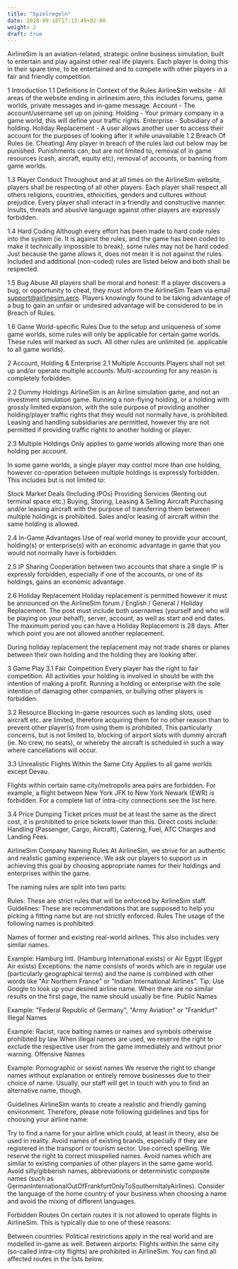```yaml
---
title: "Spielregeln"
date: 2018-09-18T17:13:49+02:00
weight: 2
draft: true
---
```



AirlineSim is an aviation-related, strategic online business simulation, built to entertain and play against other real life players. Each player is doing this in their spare time, to be entertained and to compete with other players in a fair and friendly competition.

1 Introduction
1.1 Definitions In Context of the Rules
AirlineSim website - All areas of the website ending in airlinesim.aero, this includes forums, game worlds, private messages and in-game message.
Account - The account/username set up on joining.
Holding - Your primary company in a game world, this will define your traffic rights.
Enterprise - Subsidiary of a holding.
Holiday Replacement - A user allows another user to access their account for the purposes of looking after it while unavailable
1.2 Breach Of Rules (ie. Cheating)
Any player in breach of the rules laid out below may be punished. Punishments can, but are not limited to, removal of in game resources (cash, aircraft, equity etc), removal of accounts, or banning from game worlds.

1.3 Player Conduct
Throughout and at all times on the AirlineSim website, players shall be respecting of all other players. Each player shall respect all others religions, countries, ethnicities, genders and cultures without prejudice. Every player shall interact in a friendly and constructive manner. Insults, threats and abusive language against other players are expressly forbidden.

1.4 Hard Coding
Although every effort has been made to hard code rules into the system (ie. It is against the rules, and the game has been coded to make it technically impossible to break), some rules may not be hard coded. Just because the game allows it, does not mean it is not against the rules. Included and additional (non-coded) rules are listed below and both shall be respected.

1.5 Bug Abuse
All players shall be moral and honest. If a player discovers a bug, or opportunity to cheat, they must inform the AirlineSim Team via email support@airlinesim.aero. Players knowingly found to be taking advantage of a bug to gain an unfair or undesired advantage will be considered to be in Breach of Rules.

1.6 Game World-specific Rules
Due to the setup and uniqueness of some game worlds, some rules will only be applicable for certain game worlds. These rules will marked as such. All other rules are unlimited (ie. applicable to all game worlds).

2 Account, Holding & Enterprise
2.1 Multiple Accounts
Players shall not set up and/or operate multiple accounts. Multi-accounting for any reason is completely forbidden.

2.2 Dummy Holdings
AirlineSim is an Airline simulation game, and not an investment simulation game. Running a non-flying holding, or a holding with grossly limited expansion, with the sole purpose of providing another holding/player traffic rights that they would not normally have, is prohibited. Leasing and handling subsidiaries are permitted, however thy are not permitted if providing traffic rights to another holding or player.

2.3 Multiple Holdings
Only applies to game worlds allowing more than one holding per account.

In some game worlds, a single player may control more than one holding, however co-operation between multiple holdings is expressly forbidden. This includes but is not limited to:

Stock Market Deals (Including IPOs)
Providing Services (Renting out terminal space etc.)
Buying, Storing, Leasing & Selling Aircraft
Purchasing and/or leasing aircraft with the purpose of transferring them between multiple holdings is prohibited. Sales and/or leasing of aircraft within the same holding is allowed.

2.4 In-Game Advantages
Use of real world money to provide your account, holding(s) or enterprise(s) with an economic advantage in game that you would not normally have is forbidden.

2.5 IP Sharing
Cooperation between two accounts that share a single IP is expressly forbidden, especially if one of the accounts, or one of its holdings, gains an economic advantage.

2.6 Holiday Replacement
Holiday replacement is permitted however it must be announced on the AirlineSim forum / English / General / Holiday Replacement. The post must include both usernames (yourself and who will be playing on your behalf), server, account, as well as start and end dates. The maximum period you can have a Holiday Replacement is 28 days. After which point you are not allowed another replacement.

During holiday replacement the replacement may not trade shares or planes between their own holding and the holding they are looking after.

3 Game Play
3.1 Fair Competition
Every player has the right to fair competition. All activities your holding is involved in should be with the intention of making a profit. Running a holding or enterprise with the sole intention of damaging other companies, or bullying other players is forbidden.

3.2 Resource Blocking
In-game resources such as landing slots, used aircraft etc. are limited, therefore acquiring them for no other reason than to prevent other player(s) from using them is prohibited. This particularly concerns, but is not limited to, blocking of airport slots with dummy aircraft (ie. No crew, no seats), or whereby the aircraft is scheduled in such a way where cancellations will occur.

3.3 Unrealistic Flights Within the Same City
Applies to all game worlds except Devau.

Flights within certain same city/metropolis area pairs are forbidden. For example, a flight between New York JFK to New York Newark (EWR) is forbidden. For a complete list of intra-city connections see the list here.

3.4 Price Dumping
Ticket prices must be at least the same as the direct cost, it is prohibited to price tickets lower than this. Direct costs include: Handling (Passenger, Cargo, Aircraft), Catering, Fuel, ATC Charges and Landing Fees.





AirlineSim Company Naming Rules
At AirlineSim, we strive for an authentic and realistic gaming experience. We ask our players to support us in achieving this goal by choosing appropriate names for their holdings and enterprises within the game.

The naming rules are split into two parts:

Rules: These are strict rules that will be enforced by AirlineSim staff.
Guidelines: These are recommendations that are supposed to help you picking a fitting name but are not strictly enforced.
Rules
The usage of the following names is prohibited:

Names of former and existing real-world airlines. This also includes very similar names.

Example: Hamburg Intl. (Hamburg International exists) or Air Egypt (Egypt Air exists)
Exceptions: the name consists of words which are in regular use (particularly geographical terms) and the name is combined with other words like "Air Northern France" or "Indian International Airlines".
Tip: Use Google to look up your desired airline name. When there are no similar results on the first page, the name should usually be fine.
Public Names

Example: "Federal Republic of Germany", "Army Aviation" or "Frankfurt"
Illegal Names

Example: Racist, race baiting names or names and symbols otherwise prohibited by law
When illegal names are used, we reserve the right to exclude the respective user from the game immediately and without prior warning.
Offensive Names

Example: Pornographic or sexist names
We reserve the right to change names without explanation or entirely remove businesses due to their choice of name. Usually, our staff will get in touch with you to find an alternative name, though.

Guidelines
AirlineSim wants to create a realistic and friendly gaming environment. Therefore, please note following guidelines and tips for choosing your airline name:

Try to find a name for your airline which could, at least in theory, also be used in reality.
Avoid names of existing brands, especially if they are registered in the transport or tourism sector.
Use correct spelling. We reserve the right to correct misspelled names.
Avoid names which are similar to existing companies of other players in the same game world.
Avoid silly/gibberish names, abbreviations or deterministic composite names (such as GermanInternationalOutOfFrankfurtOnlyToSouthernItalyAirlines).
Consider the language of the home country of your business when choosing a name and avoid the mixing of different languages.





Forbidden Routes
On certain routes it is not allowed to operate flights in AirlineSim. This is typically due to one of these reasons:

Between countries: Political restrictions apply in the real world and are modelled in-game as well.
Between airports: Flights within the same city (so-called intra-city flights) are prohibited in AirlineSim.
You can find all affected routes in the lists below.